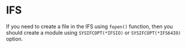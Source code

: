 # IFS

If you need to create a file in the IFS using `fopen()` function, then you should create a module using `SYSIFCOPT(*IFSIO)` or `SYSIFCOPT(*IFS64IO)` option.
